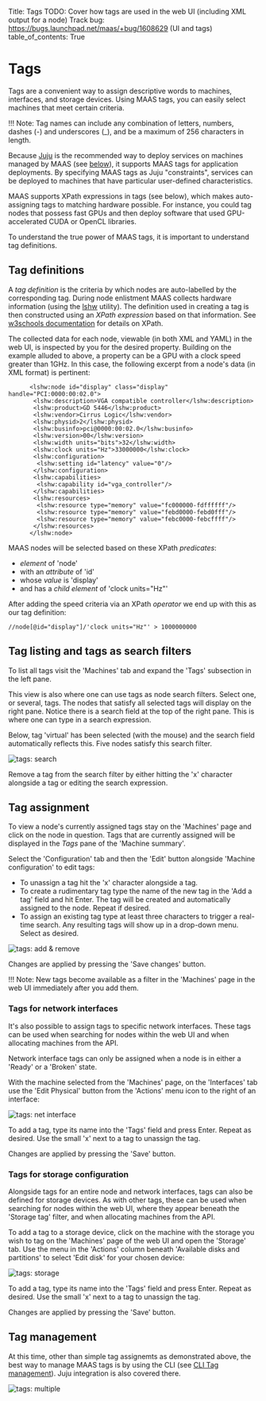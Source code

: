 Title: Tags
TODO:  Cover how tags are used in the web UI (including XML output for a node)
       Track bug: https://bugs.launchpad.net/maas/+bug/1608629 (UI and tags)
table_of_contents: True


# Tags

Tags are a convenient way to assign descriptive words to machines, interfaces, and storage devices. Using MAAS tags, you can easily select machines that meet certain criteria.

!!! Note:
    Tag names can include any combination of letters, numbers, dashes (-) and
	underscores (_), and be a maximum of 256 characters in length.

Because [Juju][about-juju] is the recommended way to deploy services on machines
managed by MAAS (see [below][tag-manage]), it supports MAAS tags for application
deployments. By specifying MAAS tags as Juju "constraints", services can be deployed to machines that have particular user-defined characteristics.

MAAS supports XPath expressions in tags (see below), which makes auto-assigning
tags to matching hardware possible. For instance, you could tag nodes that
possess fast GPUs and then deploy software that used GPU-accelerated CUDA or
OpenCL libraries.

To understand the true power of MAAS tags, it is important to understand tag
definitions.

## Tag definitions

A *tag definition* is the criteria by which nodes are auto-labelled by the
corresponding tag. During node enlistment MAAS collects hardware information
(using the [lshw][upstream-lshw] utility). The definition used in creating a
tag is then constructed using an *XPath expression* based on that information.
See [w3schools documentation][upstream-w3schools] for details on XPath.

The collected data for each node, viewable (in both XML and YAML) in the web
UI, is inspected by you for the desired property. Building on the example
alluded to above, a property can be a GPU with a clock speed greater than 1GHz.
In this case, the following excerpt from a node's data (in XML format) is
pertinent:

```nohighlight
      <lshw:node id="display" class="display" handle="PCI:0000:00:02.0">
       <lshw:description>VGA compatible controller</lshw:description>
       <lshw:product>GD 5446</lshw:product>
       <lshw:vendor>Cirrus Logic</lshw:vendor>
       <lshw:physid>2</lshw:physid>
       <lshw:businfo>pci@0000:00:02.0</lshw:businfo>
       <lshw:version>00</lshw:version>
       <lshw:width units="bits">32</lshw:width>
       <lshw:clock units="Hz">33000000</lshw:clock>
       <lshw:configuration>
        <lshw:setting id="latency" value="0"/>
       </lshw:configuration>
       <lshw:capabilities>
        <lshw:capability id="vga_controller"/>
       </lshw:capabilities>
       <lshw:resources>
        <lshw:resource type="memory" value="fc000000-fdffffff"/>
        <lshw:resource type="memory" value="febd0000-febd0fff"/>
        <lshw:resource type="memory" value="febc0000-febcffff"/>
       </lshw:resources>
      </lshw:node>
```

MAAS nodes will be selected based on these XPath *predicates*:

- *element* of 'node'
- with an *attribute* of 'id'
- whose *value* is 'display'
- and has a *child element* of 'clock units="Hz"'

After adding the speed criteria via an XPath *operator* we end up with this as
our tag definition:

```nohighlight
//node[@id="display"]/'clock units="Hz"' > 1000000000
```
## Tag listing and tags as search filters

To list all tags visit the 'Machines' tab and expand the 'Tags' subsection in the
left pane.

This view is also where one can use tags as node search filters. Select one, or
several, tags. The nodes that satisfy all selected tags will display on the
right pane. Notice there is a search field at the top of the right pane. This
is where one can type in a search expression.

Below, tag 'virtual' has been selected (with the mouse) and the search field
automatically reflects this. Five nodes satisfy this search filter.

![tags: search][img__tags-search]

Remove a tag from the search filter by either hitting the 'x' character
alongside a tag or editing the search expression.

## Tag assignment

To view a node's currently assigned tags stay on the 'Machines' page and click
on the node in question. Tags that are currently assigned will be displayed in
the *Tags* pane of the 'Machine summary'.

Select the 'Configuration' tab and then the 'Edit' button alongside 'Machine
configuration' to edit tags:

- To unassign a tag hit the 'x' character alongside a tag.
- To create a rudimentary tag type the name of the new tag in the 'Add a tag'
  field and hit Enter. The tag will be created and automatically assigned to the
  node. Repeat if desired.
- To assign an existing tag type at least three characters to trigger a
  real-time search. Any resulting tags will show up in a drop-down menu.
  Select as desired.

![tags: add & remove][img__tags-add-remove]

Changes are applied by pressing the 'Save changes' button.

!!! Note:
    New tags become available as a filter in the 'Machines' page in the web UI
    immediately after you add them.

### Tags for network interfaces

It's also possible to assign tags to specific network interfaces. These tags
can be used when searching for nodes within the web UI and when allocating
machines from the API.

Network interface tags can only be assigned when a node is in either a 'Ready'
or a 'Broken' state.

With the machine selected from the 'Machines' page, on the 'Interfaces' tab use
the 'Edit Physical' button from the 'Actions' menu icon to the right of an
interface:

![tags: net interface][img__tags-net-interface]

To add a tag, type its name into the 'Tags' field and press Enter. Repeat as
desired. Use the small 'x' next to a tag to unassign the tag.

Changes are applied by pressing the 'Save' button.

### Tags for storage configuration

Alongside tags for an entire node and network interfaces, tags can also be
defined for storage devices. As with other tags, these can be used when
searching for nodes within the web UI, where they appear beneath the 'Storage
tag' filter, and when allocating machines from the API.

To add a tag to a storage device, click on the machine with the storage you
wish to tag on the 'Machines' page of the web UI and open the 'Storage' tab.
Use the menu in the 'Actions' column beneath 'Available disks and partitions'
to select 'Edit disk' for your chosen device:

![tags: storage][img__tags-storage]

To add a tag, type its name into the 'Tags' field and press Enter. Repeat as
desired. Use the small 'x' next to a tag to unassign the tag.

Changes are applied by pressing the 'Save' button.


## Tag management

At this time, other than simple tag assignemts as demonstrated above, the best
way to manage MAAS tags is by using the CLI (see [CLI Tag management][cli-tags]).
Juju integration is also covered there.

![tags: multiple][img__tags-multiple]

<!-- LINKS -->

[tag-manage]: #tag-management
[about-juju]: https://jujucharms.com/docs/stable/about-juju.html
[upstream-lshw]: http://ezix.org/project/wiki/HardwareLiSter
[upstream-w3schools]: https://www.w3schools.com/xml/xpath_intro.asp
[cli-example-tag-creation-and-auto-assignment]: manage-cli-tags.md#tag-creation-and-auto-assignment
[cli-tags]: manage-cli-tags.md

[img__tags-search]: ../media/nodes-tags__2.6-tags-filter.png
[img__tags-add-remove]: ../media/nodes-tags__2.6-tags-add-remove.png
[img__tags-net-interface]: ../media/nodes-tags__2.6-tag-net-interfaces.png
[img__tags-storage]: ../media/nodes-tags__2.6-tag-storage.png
[img__tags-multiple]: ../media/nodes-tags__2.6-tag-multiple.png
